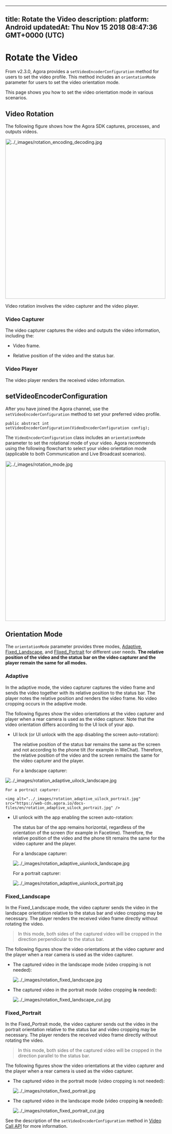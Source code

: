 
---
title: Rotate the Video
description: 
platform: Android
updatedAt: Thu Nov 15 2018 08:47:36 GMT+0000 (UTC)
---
# Rotate the Video
From v2.3.0, Agora provides a `setVideoEncoderConfiguration` method for users to set the video profile. This method includes an `orientationMode` parameter for users to set the video orientation mode.

This page shows you how to set the video orientation mode in various scenarios.

## Video Rotation

The following figure shows how the Agora SDK captures, processes, and outputs videos.

<img alt="../_images/rotation_encoding_decoding.jpg" src="https://web-cdn.agora.io/docs-files/en/rotation_encoding_decoding.jpg" style="width: 500px; "/>


Video rotation involves the video capturer and the video player.

### Video Capturer

The video capturer captures the video and outputs the video information, including the:

-   Video frame.

-   Relative position of the video and the status bar.


### Video Player

The video player renders the received video information.

## setVideoEncoderConfiguration

After you have joined the Agora channel, use the `setVideoEncoderConfiguration` method to set your preferred video profile.

```
public abstract int setVideoEncoderConfiguration(VideoEncoderConfiguration config);
```

The `VideoEncoderConfiguration` class includes an `orientationMode` parameter to set the rotational mode of your video. Agora recommends using the following flowchart to select your video orientation mode \(applicable to both Communication and Live Broadcast scenarios\).

<img alt="../_images/rotation_mode.jpg" src="https://web-cdn.agora.io/docs-files/en/rotation_mode.jpg" style="width: 500px; "/>


## Orientation Mode

The `orientationMode` parameter provides three modes, [Adaptive](#orientation_adaptive), [Fixed_Landscape](#orientation_fixed_landscape), and [FIixed_Portrait](#orientation_fixed_portrait) for different user needs. **The relative position of the video and the status bar on the video capturer and the player remain the same for all modes.**

<a name = "orientation_adaptive"></a>
### Adaptive

In the adaptive mode, the video capturer captures the video frame and sends the video together with its relative position to the status bar. The player notes the relative position and renders the video frame. No video cropping occurs in the adaptive mode.

The following figures show the video orientations at the video capturer and player when a rear camera is used as the video capturer. Note that the video orientation differs according to the UI lock of your app.

-   UI lock \(or UI unlock with the app disabling the screen auto-rotation\):

    The relative position of the status bar remains the same as the screen and not according to the phone tilt \(for example in WeChat\). Therefore, the relative position of the video and the screen remains the same for the video capturer and the player.
		
    For a landscape capturer:

  <img alt="../_images/rotation_adaptive_uilock_landscape.jpg" src="https://web-cdn.agora.io/docs-files/en/rotation_adaptive_uilock_landscape.jpg" />

    For a portrait capturer:
   
    <img alt="../_images/rotation_adaptive_uilock_portrait.jpg" src="https://web-cdn.agora.io/docs-files/en/rotation_adaptive_uilock_portrait.jpg" />


-   UI unlock with the app enabling the screen auto-rotation:

    The status bar of the app remains horizontal, regardless of the orientation of the screen \(for example in Facetime\). Therefore, the relative position of the video and the phone tilt remains the same for the video capturer and the player.

    For a landscape capturer:

    <img alt="../_images/rotation_adaptive_uiunlock_landscape.jpg" src="https://web-cdn.agora.io/docs-files/en/rotation_adaptive_uiunlock_landscape.jpg" />

    For a portrait capturer:

    <img alt="../_images/rotation_adaptive_uiunlock_portrait.jpg" src="https://web-cdn.agora.io/docs-files/en/rotation_adaptive_uiunlock_portrait.jpg" />


<a name = "orientation_fixed_landscape"></a>
### Fixed\_Landscape

In the Fixed\_Landscape mode, the video capturer sends the video in the landscape orientation relative to the status bar and video cropping may be necessary. The player renders the received video frame directly without rotating the video.

> In this mode, both sides of the captured video will be cropped in the direction perpendicular to the status bar.

The following figures show the video orientations at the video capturer and the player when a rear camera is used as the video capturer.

-   The captured video in the landscape mode \(video cropping is not needed\):

    <img alt="../_images/rotation_fixed_landscape.jpg" src="https://web-cdn.agora.io/docs-files/en/rotation_fixed_landscape.jpg" />


-   The captured video in the portrait mode \(video cropping **is** needed\):

    <img alt="../_images/rotation_fixed_landscape_cut.jpg" src="https://web-cdn.agora.io/docs-files/en/rotation_fixed_landscape_cut.jpg" />

<a name = "orientation_fixed_portrait"></a>
### Fixed\_Portrait

In the Fixed\_Portrait mode, the video capturer sends out the video in the portrait orientation relative to the status bar and video cropping may be necessary. The player renders the received video frame directly without rotating the video.

> In this mode, both sides of the captured video will be cropped in the direction parallel to the status bar.

The following figures show the video orientations at the video capturer and the player when a rear camera is used as the video capturer.

-   The captured video in the portrait mode \(video cropping is not needed\):

    <img alt="../_images/rotation_fixed_portrait.jpg" src="https://web-cdn.agora.io/docs-files/en/rotation_fixed_portrait.jpg" />


-   The captured video in the landscape mode \(video cropping **is** needed\):

    <img alt="../_images/rotation_fixed_portrait_cut.jpg" src="https://web-cdn.agora.io/docs-files/en/rotation_fixed_portrait_cut.jpg" />


See the description of the `setVideoEncoderConfiguration` method in [Video Call API](https://docs.agora.io/en/Interactive%20Broadcast/API%20Reference/java/index.html) for more information.
